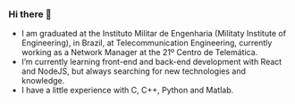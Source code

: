 ### Hi there 👋

- I am graduated at the Instituto Militar de Engenharia (Militaty Institute of Engineering), in Brazil, at Telecommunication Engineering, currently working as a Network Manager at the 21º Centro de Telemática.
- I’m currently learning front-end and back-end development with React and NodeJS, but always searching for new technologies and knowledge.
- I have a little experience with C, C++, Python and Matlab.
